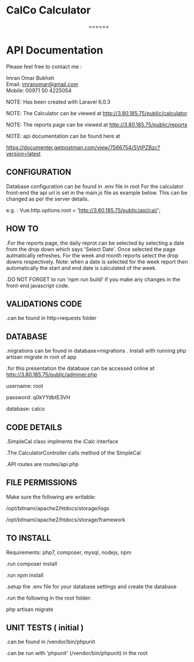 <p align="center">
<h1>CalCo Calculator</h1>

<p align="center">
======


API Documentation
=============
Please feel free to contact me :

Imran Omar Bukhsh<br>
Email: imranomar@gmail.com<br>
Mobile: 00971 50 4225054<br>

NOTE: Has been created with Laravel 6.0.3

NOTE: The Calculator can be viewed at http://3.80.185.75/public/calculator

NOTE: The reports page can be viewed at http://3.80.185.75/public/reports


NOTE: api documentation can be found here at

https://documenter.getpostman.com/view/7566754/SVtPZBzc?version=latest

CONFIGURATION
-------------
Database configuration can be found in .env file in root
For the calculator front-end the api url is set in the main.js file as example below. This can be changed as per the server details.

e.g. : Vue.http.options.root = 'http://3.80.185.75/public/api/cal/';

HOW TO
-----
.For the reports page, the daily reprot can be selected by selecting a date from the drop down which says 'Select Date'. Once selected the page autmatically refreshes. For the week and month reports select the drop downs respectively. Note: when a date is selected for the week report then automatically the start and end date is calculated of the week.

.DO NOT FORGET to run 'npm run build' if you make any changes in the front-end javascript code.

VALIDATIONS CODE
-----------------
.can be found in http>requests folder

DATABASE
--------
.migrations can be found in database>migrations . Install with running php artisan migrate in root of app

.for this presentation the database can be accessed online at http://3.80.185.75/public/adminer.php

username: root

password: q0kYYdbtE3VH

database: calco


CODE DETAILS
------------
.SimpleCal class implments the iCalc interface

.The CalculatorController calls method of the SimpleCal

.API routes are routes/api.php


FILE PERMISSIONS
----------------
Make sure the following are writable:

/opt/bitnami/apache2/htdocs/storage/logs 

/opt/bitnami/apache2/htdocs/storage/framework


TO INSTALL
----------
Requirements: php7, composer, mysql, nodejs, npm

.run composer install

.run npm install

.setup the .env file for your database settings and create the database

.run the following in the root folder:

php artisan migrate


UNIT TESTS ( initial )
---------------------------
.can be found in /vendor/bin/phpunit

.can be run with 'phpunit' (/vendor/bin/phpunit) in the root

</p>
